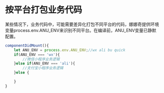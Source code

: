 # 按平台打包业务代码

某些情况下，业务代码中，可能需要差异化打包不同平台的代码，娜娜奇提供环境变量process.env.ANU_ENV来识别不同平台。在编译前，ANU_ENV变量已静默配置。

```jsx
componentDidMount(){
    let ANU_ENV = process.env.ANU_ENV;//wx ali bu quick
    if(ANU_ENV === 'wx'){
        //微信小程序业务逻辑
    }else if(ANU_ENV === 'ali'){
        //支付宝小程序业务逻辑
    }else {
        
    }
}
```